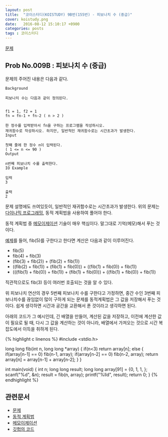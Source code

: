 ```yaml
---
layout: post
title:  "코이스터디(KOISTUDY) 9B번(155번) - 피보나치 수 (중급)"
cover: koistudy.png
date:   2016-08-12 15:10:17 +0900
categories: posts
tags : 코이스터디
---
```


[문제](http://koistudy.net/?mid=prob_page&NO=155)

## Prob No.009B : 피보나치 수 (중급)

문제의 주어진 내용은 다음과 같다.

    Background

    피보나치 수는 다음과 같이 정의된다.


    f1 = 1, f2 = 1
    fn = fn-1 + fn-2 ( n > 2 )

    한 정수를 입력받아서 fn을 구하는 프로그램을 작성하시오.
    재귀함수로 작성하시오. 하지만, 일반적인 재귀함수로는 시간초과가 발생한다.
    Input

    첫째 줄에 한 정수 n이 입력된다.
    ( 1 <= n <= 90 )
    Output

    n번째 피보나치 수를 출력한다.
    IO Example

    입력
    3

    출력
    2

문제 설명에도 쓰여있듯이, 일반적인 재귀함수로는 시간초과가 발생한다. 위의 문제는 [다이나믹 프로그래밍](https://namu.wiki/w/동적%20계획법), 동적 계획법을 사용하여 풀어야 한다.

동적 계획법 중 [메모이제이션](https://namu.wiki/w/메모이제이션) 기술이 매우 핵심이다. 말그대로 기억(메모)해서 푸는 것이다.

[예제](https://ko.wikipedia.org/wiki/%EB%8F%99%EC%A0%81_%EA%B3%84%ED%9A%8D%EB%B2%95)를 들어, fib(5)를 구한다고 한다면 계산은 다음과 같이 이루어진다.

- fib(5)
- fib(4) + fib(3)
- (fib(3) + fib(2)) + (fib(2) + fib(1))
- ((fib(2) + fib(1)) + (fib(1) + fib(0))) + ((fib(1) + fib(0)) + fib(1))
- (((fib(1) + fib(0)) + fib(1)) + (fib(1) + fib(0))) + ((fib(1) + fib(0)) + fib(1))

직관적으로도 fib(3) 등이 여러번 호출되는 것을 알 수 있다.

위 피보나치 연산의 경우 5번째 피보나치 수를 구한다고 가정하면, 중간 수인 3번째 피보나치수를 끊임없이 많이 구하게 되는 문제를 동적계획법은 그 값을 저장해서 푸는 것이다. 쉽게 생각하면 시간과 공간을 교환해서 푼 것이라고 생각하면 된다.

아래의 코드가 그 예시인데, 긴 배열을 만들어, 계산된 값을 저장하고, 이전에 계산한 값이 필요로 될 때, 다시 그 값을 계산하는 것이 아니라, 배열에서 가져오는 것으로 시간 복잡도에서 이득을 취하게 된다.

{% highlight c linenos %}
#include <stdio.h>

long long fib(int n, long long *array)
{
	if(n<3) return array[n];
	else
	{
		if(array[n-1] == 0) fib(n-1, array);
		if(array[n-2] == 0) fib(n-2, array);
		return array[n] = array[n-1] + array[n-2];
	}
}

int main(void)
{
	int n;
	long long result;
	long long array[91] = {0, 1, 1, };
	scanf("%d", &n);
	result = fib(n, array);
	printf("%lld", result);
	return 0;
}
{% endhighlight %}

## 관련문서

- [문제](http://koistudy.net/?mid=prob_page&NO=155)
- [동적 계획법](https://namu.wiki/w/동적%20계획법)
- [메모이제이션](https://namu.wiki/w/메모이제이션)
- [깃헙의 코드](https://github.com/NugiSquare/C_Study/blob/master/koistudy/no155.c)

